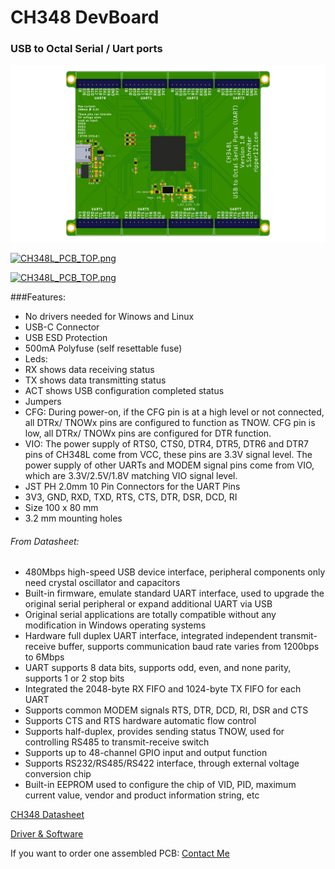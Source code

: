# CH348 DevBoard
### USB to Octal Serial / Uart ports

[![CH348L_PCB_TOP.png](https://github.com/ripper121/CH348_DevBoard/raw/main/Images/CH348L_PCB_TOP.png "CH348L_PCB_TOP.png")](https://github.com/ripper121/CH348_DevBoard/blob/main/Images/CH348L_PCB_TOP.png "CH348L_PCB_TOP.png")

[![CH348L_PCB_TOP.png](https://github.com/ripper121/CH348_DevBoard/raw/main/Image/CH348L_PCB_ISO.png "CH348L_PC_ISO.png")](https://github.com/ripper121/CH348_DevBoard/blob/main/Images/CH348L_PC_ISO.png "CH348L_PCB_ISO.png")

[![CH348L_PCB_TOP.png](https://github.com/ripper121/CH348_DevBoard/raw/main/Image/CH348L_PCB_BOTTOM.png "CH348L_PCB_BOTTOM.png")](https://github.com/ripper121/CH348_DevBoard/blob/main/Images/CH348L_PCB_BOTTOM.png "CH348L_PCB_BOTTOM.png")

###Features:
- No drivers needed for Winows and Linux
- USB-C Connector
- USB ESD Protection
- 500mA Polyfuse (self resettable fuse)
- Leds:
 - RX shows data receiving status
 - TX shows data transmitting status
 - ACT shows USB configuration completed status
- Jumpers
 - CFG: During power-on, if the CFG pin is
at a high level or not connected, all DTRx/ TNOWx pins
are configured to function as TNOW. CFG pin is low, all
DTRx/ TNOWx pins are configured for DTR function.
- VIO: The power supply of RTS0, CTS0, DTR4, DTR5, DTR6 and DTR7 pins of CH348L come from VCC,
these pins are 3.3V signal level. The power supply of other UARTs and MODEM signal pins come
from VIO, which are 3.3V/2.5V/1.8V matching VIO signal level.
- JST PH 2.0mm 10 Pin Connectors for the UART Pins
 - 3V3, GND, RXD, TXD, RTS, CTS, DTR, DSR, DCD, RI
- Size 100 x 80 mm
- 3.2 mm mounting holes

###### From Datasheet:
- 480Mbps high-speed USB device interface, peripheral components only need crystal oscillator and capacitors
- Built-in firmware, emulate standard UART interface, used to upgrade the original serial peripheral or expand additional UART via USB
- Original serial applications are totally compatible without any modification in Windows operating systems
- Hardware full duplex UART interface, integrated independent transmit-receive buffer, supports communication baud rate varies from 1200bps to 6Mbps
- UART supports 8 data bits, supports odd, even, and none parity, supports 1 or 2 stop bits
- Integrated the 2048-byte RX FIFO and 1024-byte TX FIFO for each UART
- Supports common MODEM signals RTS, DTR, DCD, RI, DSR and CTS
- Supports CTS and RTS hardware automatic flow control
- Supports half-duplex, provides sending status TNOW, used for controlling RS485 to transmit-receive switch
- Supports up to 48-channel GPIO input and output function
- Supports RS232/RS485/RS422 interface, through external voltage conversion chip
- Built-in EEPROM used to configure the chip of VID, PID, maximum current value, vendor and product information string, etc


[CH348 Datasheet](https://github.com/ripper121/CH348_DevBoard/blob/main/CH348DS1.PDF "CH348 Datasheet")

[Driver & Software](http://www.wch-ic.com/search?q=CH348&t=downloads "Driver & Software")


If you want to order one assembled PCB: [Contact Me](https://ripper121.com/contact/ "Contact Me")
